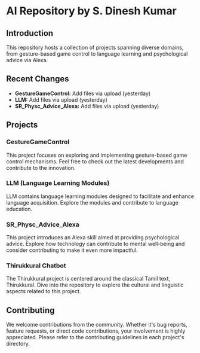 # AI Repository by S. Dinesh Kumar


## Introduction

This repository hosts a collection of projects spanning diverse domains, from gesture-based game control to language learning and psychological advice via Alexa.

## Recent Changes

- **GestureGameControl:** Add files via upload (yesterday)
- **LLM:** Add files via upload (yesterday)
- **SR_Physc_Advice_Alexa:** Add files via upload (yesterday)

## Projects

### GestureGameControl

This project focuses on exploring and implementing gesture-based game control mechanisms. Feel free to check out the latest developments and contribute to the innovation.

### LLM (Language Learning Modules)

LLM contains language learning modules designed to facilitate and enhance language acquisition. Explore the modules and contribute to language education.

### SR_Physc_Advice_Alexa

This project introduces an Alexa skill aimed at providing psychological advice. Explore how technology can contribute to mental well-being and consider contributing to make it even more impactful.

### Thirukkural Chatbot

The Thirukkural project is centered around the classical Tamil text, Thirukkural. Dive into the repository to explore the cultural and linguistic aspects related to this project.


## Contributing

We welcome contributions from the community. Whether it's bug reports, feature requests, or direct code contributions, your involvement is highly appreciated. Please refer to the contributing guidelines in each project's directory.


